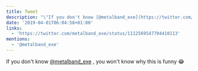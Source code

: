 ```yaml
---
title: Tweet
description: "\"If you don't know [@metalband_exe](https://twitter.com/@metalband_exe) , you won't know why this is funny \U0001F602 \""
date: '2019-04-01T06:04:58+01:00'
links:
  - 'https://twitter.com/metalband_exe/status/1112569547704410113'
mentions:
  - '@metalband_exe'
---
```

If you don't know [@metalband_exe](https://twitter.com/@metalband_exe) , you won't know why this is funny 😂 
